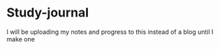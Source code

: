 # Study-journal
I will be uploading my notes and progress to this instead of a blog until I make one
